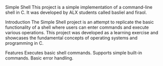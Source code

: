 Simple Shell
This project is a simple implementation of a command-line shell in C. It was developed by ALX students called basliel and firaol.

Introduction
The Simple Shell project is an attempt to replicate the basic functionality of a shell where users can enter commands and execute various operations. This project was developed as a learning exercise and showcases the fundamental concepts of operating systems and programming in C.

Features
Executes basic shell commands.
Supports simple built-in commands.
Basic error handling.
